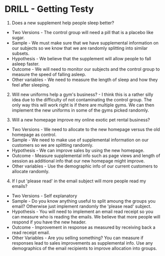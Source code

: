 # DRILL - Getting Testy #

1. Does a new supplement help people sleep better?
* Two Versions -  The control group will need a pill that is a placebo like sugar.
* Sample - We must make sure that we have supplemental information on our subjects so we know that we are randomly splitting into similar subsets.
* Hypothesis - We believe that the supplement will allow people to fall asleep faster.
* Outcome - We will need to monitor our subjects and the control group to measure the speed of falling asleep.
* Other variables -  We need to measure the length of sleep and how they feel after sleeping.

2. Will new uniforms help a gym's business? - I think this is a rather silly idea due to the difficulty of not contaminating the control group.  The only way this will work right is if there are multiple gyms.  We can then implement the new uniforms in some of the gyms picked randomly.

3. Will a new homepage improve my online exotic pet rental business?
* Two Versions - We need to allocate to the new homepage versus the old homepage as control.
* Sample - We need to make use of supplemental information on our customers so we are splitting randomly.
* Hypothesis - We can improve sales by using the new homepage.
* Outcome - Measure supplemental info such as page views and length of session as additional info that our new homepage might improve.
* Other variables - Use the demographic info of our current customers to allocate randomly.

4. If I put 'please read' in the email subject will more people read my emails?
* Two Versions - Self explanatory
* Sample - Do you know anything useful to split amoung the groups you email?  Otherwise just implement randomly the 'please read' subject.
* Hypothesis - You will need to implement an email read receipt so you can measure who is reading the emails.  We believe that more people will respond if you have the new header.
* Outcome - Improvement in response as measured by receiving back a read receipt email.
* Other Variables - Are you selling something?  You can measure if responses lead to sales improvements as supplemental info. Use any demographics of the email recipients to improve allocation into groups. 